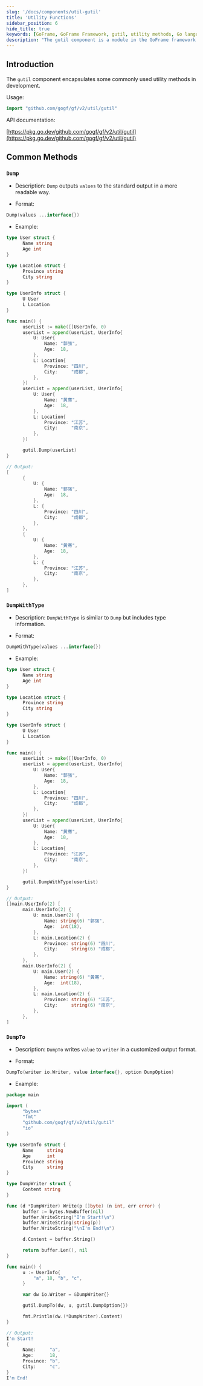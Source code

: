 ```yaml
---
slug: '/docs/components/util-gutil'
title: 'Utility Functions'
sidebar_position: 6
hide_title: true
keywords: [GoFrame, GoFrame Framework, gutil, utility methods, Go language, development components, data formatting, API documentation, Dump function, DumpWithType]
description: "The gutil component is a module in the GoFrame framework used to encapsulate commonly used development utility methods. It provides a series of convenient functions to support friendly output of data structures, such as Dump and DumpWithType. Developers can introduce the gutil component through the GitHub repository to improve Go language project development efficiency."
---
```


## Introduction

The `gutil` component encapsulates some commonly used utility methods in development.

Usage:

```go
import "github.com/gogf/gf/v2/util/gutil"
```

API documentation:

[https://pkg.go.dev/github.com/gogf/gf/v2/util/gutil](https://pkg.go.dev/github.com/gogf/gf/v2/util/gutil)

## Common Methods

### `Dump`

- Description: `Dump` outputs `values` to the standard output in a more readable way.

- Format:

```go
Dump(values ...interface{})
```

- Example:

```go
type User struct {
      Name string
      Age int
}

type Location struct {
      Province string
      City string
}

type UserInfo struct {
      U User
      L Location
}

func main() {
      userList := make([]UserInfo, 0)
      userList = append(userList, UserInfo{
          U: User{
              Name: "郭强",
              Age:  18,
          },
          L: Location{
              Province: "四川",
              City:     "成都",
          },
      })
      userList = append(userList, UserInfo{
          U: User{
              Name: "黄骞",
              Age:  18,
          },
          L: Location{
              Province: "江苏",
              City:     "南京",
          },
      })

      gutil.Dump(userList)
}

// Output:
[
      {
          U: {
              Name: "郭强",
              Age:  18,
          },
          L: {
              Province: "四川",
              City:     "成都",
          },
      },
      {
          U: {
              Name: "黄骞",
              Age:  18,
          },
          L: {
              Province: "江苏",
              City:     "南京",
          },
      },
]
```


### `DumpWithType`

- Description: `DumpWithType` is similar to `Dump` but includes type information.

- Format:

```go
DumpWithType(values ...interface{})
```

- Example:

```go
type User struct {
      Name string
      Age int
}

type Location struct {
      Province string
      City string
}

type UserInfo struct {
      U User
      L Location
}

func main() {
      userList := make([]UserInfo, 0)
      userList = append(userList, UserInfo{
          U: User{
              Name: "郭强",
              Age:  18,
          },
          L: Location{
              Province: "四川",
              City:     "成都",
          },
      })
      userList = append(userList, UserInfo{
          U: User{
              Name: "黄骞",
              Age:  18,
          },
          L: Location{
              Province: "江苏",
              City:     "南京",
          },
      })

      gutil.DumpWithType(userList)
}

// Output:
[]main.UserInfo(2) [
      main.UserInfo(2) {
          U: main.User(2) {
              Name: string(6) "郭强",
              Age:  int(18),
          },
          L: main.Location(2) {
              Province: string(6) "四川",
              City:     string(6) "成都",
          },
      },
      main.UserInfo(2) {
          U: main.User(2) {
              Name: string(6) "黄骞",
              Age:  int(18),
          },
          L: main.Location(2) {
              Province: string(6) "江苏",
              City:     string(6) "南京",
          },
      },
]
```


### `DumpTo`

- Description: `DumpTo` writes `value` to `writer` in a customized output format.

- Format:

```go
DumpTo(writer io.Writer, value interface{}, option DumpOption)
```

- Example:

```go
package main

import (
      "bytes"
      "fmt"
      "github.com/gogf/gf/v2/util/gutil"
      "io"
)

type UserInfo struct {
      Name     string
      Age      int
      Province string
      City     string
}

type DumpWriter struct {
      Content string
}

func (d *DumpWriter) Write(p []byte) (n int, err error) {
      buffer := bytes.NewBuffer(nil)
      buffer.WriteString("I'm Start!\n")
      buffer.WriteString(string(p))
      buffer.WriteString("\nI'm End!\n")

      d.Content = buffer.String()

      return buffer.Len(), nil
}

func main() {
      u := UserInfo{
          "a", 18, "b", "c",
      }

      var dw io.Writer = &DumpWriter{}

      gutil.DumpTo(dw, u, gutil.DumpOption{})

      fmt.Println(dw.(*DumpWriter).Content)
}

// Output:
I'm Start!
{
      Name:     "a",
      Age:      18,
      Province: "b",
      City:     "c",
}
I'm End!
```
